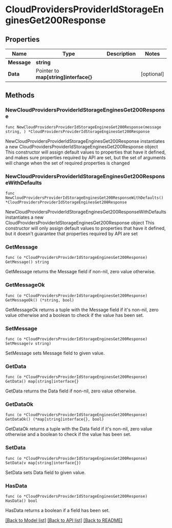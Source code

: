 # CloudProvidersProviderIdStorageEnginesGet200Response

## Properties

Name | Type | Description | Notes
------------ | ------------- | ------------- | -------------
**Message** | **string** |  | 
**Data** | Pointer to **map[string]interface{}** |  | [optional] 

## Methods

### NewCloudProvidersProviderIdStorageEnginesGet200Response

`func NewCloudProvidersProviderIdStorageEnginesGet200Response(message string, ) *CloudProvidersProviderIdStorageEnginesGet200Response`

NewCloudProvidersProviderIdStorageEnginesGet200Response instantiates a new CloudProvidersProviderIdStorageEnginesGet200Response object
This constructor will assign default values to properties that have it defined,
and makes sure properties required by API are set, but the set of arguments
will change when the set of required properties is changed

### NewCloudProvidersProviderIdStorageEnginesGet200ResponseWithDefaults

`func NewCloudProvidersProviderIdStorageEnginesGet200ResponseWithDefaults() *CloudProvidersProviderIdStorageEnginesGet200Response`

NewCloudProvidersProviderIdStorageEnginesGet200ResponseWithDefaults instantiates a new CloudProvidersProviderIdStorageEnginesGet200Response object
This constructor will only assign default values to properties that have it defined,
but it doesn't guarantee that properties required by API are set

### GetMessage

`func (o *CloudProvidersProviderIdStorageEnginesGet200Response) GetMessage() string`

GetMessage returns the Message field if non-nil, zero value otherwise.

### GetMessageOk

`func (o *CloudProvidersProviderIdStorageEnginesGet200Response) GetMessageOk() (*string, bool)`

GetMessageOk returns a tuple with the Message field if it's non-nil, zero value otherwise
and a boolean to check if the value has been set.

### SetMessage

`func (o *CloudProvidersProviderIdStorageEnginesGet200Response) SetMessage(v string)`

SetMessage sets Message field to given value.


### GetData

`func (o *CloudProvidersProviderIdStorageEnginesGet200Response) GetData() map[string]interface{}`

GetData returns the Data field if non-nil, zero value otherwise.

### GetDataOk

`func (o *CloudProvidersProviderIdStorageEnginesGet200Response) GetDataOk() (*map[string]interface{}, bool)`

GetDataOk returns a tuple with the Data field if it's non-nil, zero value otherwise
and a boolean to check if the value has been set.

### SetData

`func (o *CloudProvidersProviderIdStorageEnginesGet200Response) SetData(v map[string]interface{})`

SetData sets Data field to given value.

### HasData

`func (o *CloudProvidersProviderIdStorageEnginesGet200Response) HasData() bool`

HasData returns a boolean if a field has been set.


[[Back to Model list]](../README.md#documentation-for-models) [[Back to API list]](../README.md#documentation-for-api-endpoints) [[Back to README]](../README.md)


